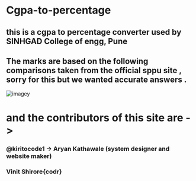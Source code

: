 # Cgpa-to-percentage
this is a cgpa to percentage converter used by SINHGAD College of engg, Pune
---

## The marks are based on the following comparisons taken from the official sppu site , sorry for this but we wanted accurate answers .

<img src="https://github.com/kiritocode1/Cgpa-to-percentage/blob/main/WhatsApp%20Image%202022-02-09%20at%2012.52.20%20PM.jpeg" alt="imagey"/>
<h1>and the contributors of this site are -> </h1>
<h3 items="center">@kiritocode1 -> Aryan Kathawale (system designer and website maker)</h3>
<h3 items="center">Vinit Shirore{codr}</h3>
